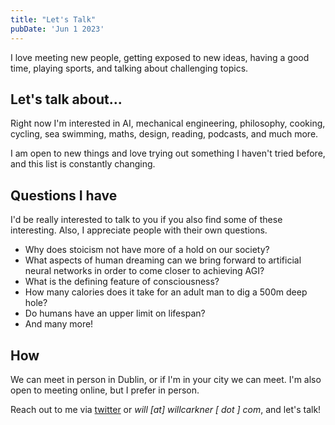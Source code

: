 ```yaml
---
title: "Let's Talk"
pubDate: 'Jun 1 2023'
---
```


I love meeting new people, getting exposed to new ideas, having a good time, playing sports, and talking about challenging topics.

## Let's talk about...

Right now I'm interested in AI, mechanical engineering, philosophy, cooking, cycling, sea swimming, maths, design, reading, podcasts, and much more.

I am open to new things and love trying out something I haven't tried before, and this list is constantly changing.

## Questions I have

I'd be really interested to talk to you if you also find some of these interesting. Also, I appreciate people with their own questions.

- Why does stoicism not have more of a hold on our society?
- What aspects of human dreaming can we bring forward to artificial neural networks in order to come closer to achieving AGI?
- What is the defining feature of consciousness?
- How many calories does it take for an adult man to dig a 500m deep hole?
- Do humans have an upper limit on lifespan?
- And many more!

## How

We can meet in person in Dublin, or if I'm in your city we can meet. I'm also open to meeting online, but I prefer in person.

Reach out to me via [twitter](https://x.com/carknerwill) or _will [at] willcarkner [ dot ] com_, and let's talk!
